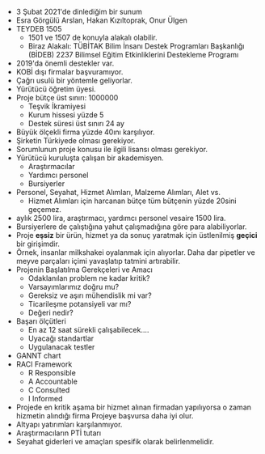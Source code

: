 - 3 Şubat 2021'de dinlediğim bir sunum
- Esra Görgülü Arslan, Hakan Kızıltoprak, Onur Ülgen
- TEYDEB 1505
	- 1501 ve 1507 de konuyla alakalı olabilir.
	- Biraz Alakalı: TÜBİTAK Bilim İnsanı Destek Programları Başkanlığı (BİDEB) 2237 Bilimsel Eğitim Etkinliklerini Destekleme Programı
- 2019'da önemli destekler var.
- KOBİ dışı firmalar başvuramıyor. 
- Çağrı usulü bir yöntemle geliyorlar.
- Yürütücü öğretim üyesi.
- Proje bütçe üst sınırı: 1000000
	- Teşvik İkramiyesi
	- Kurum hissesi yüzde 5
	- Destek süresi üst sınırı 24 ay
- Büyük ölçekli firma yüzde 40ını karşılıyor.
- Şirketin Türkiyede olması gerekiyor.
- Sorumlunun proje konusu ile ilgili lisansı olması gerekiyor.
- Yürütücü kuruluşta çalışan bir akademisyen.
	- Araştırmacılar
	- Yardımcı personel
	- Bursiyerler
- Personel, Seyahat, Hizmet Alımları, Malzeme Alımları, Alet vs.
	- Hizmet Alımları için harcanan bütçe tüm bütçenin yüzde 20sini geçemez.
- aylık 2500 lira, araştırmacı, yardımcı personel vesaire 1500 lira.
- Bursiyerlere de çalıştığına yahut çalışmadığına göre para alabiliyorlar.
- Proje **eşsiz** bir ürün, hizmet ya da sonuç yaratmak için üstlenilmiş **geçici** bir girişimdir.
- Örnek, insanlar milkshakei oyalanmak için alıyorlar. Daha dar pipetler ve meyve parçaları içimi yavaşlatıp tatmini artırabilir.
- Projenin Başlatılma Gerekçeleri ve Amacı
	- Odaklanılan problem ne kadar kritik?
	- Varsayımlarımız doğru mu?
	- Gereksiz ve aşırı mühendislik mi var?
	- Ticarileşme potansiyeli var mı?
	- Değeri nedir?
- Başarı ölçütleri
	- En az 12 saat sürekli çalışabilecek....
	- Uyacağı standartlar
	- Uygulanacak testler
- GANNT chart
- RACI Framework
	- R Responsible
	- A Accountable
	- C Consulted
	- I Informed
- Projede en kritik aşama bir hizmet alınan firmadan yapılıyorsa o zaman hizmetin alındığı firma Projeye başvursa daha iyi olur.
- Altyapı yatırımları karşılanmıyor.
- Araştırmacıların PTİ tutarı
- Seyahat giderleri ve amaçları spesifik olarak belirlenmelidir.